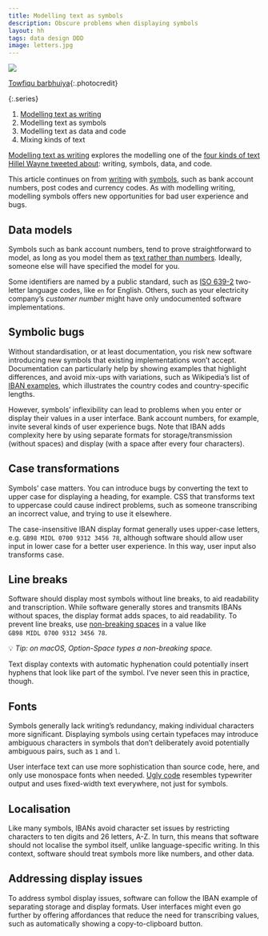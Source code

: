 ```yaml
---
title: Modelling text as symbols
description: Obscure problems when displaying symbols
layout: hh
tags: data design DDD
image: letters.jpg
---
```


![](letters.jpg)

[Towfiqu barbhuiya](https://unsplash.com/photos/5u6bz2tYhX8){:.photocredit}

{:.series}
1. [Modelling text as writing](modelling-text-writing)
2. Modelling text as symbols
3. Modelling text as data and code
4. Mixing kinds of text

[Modelling text as writing](modelling-text-writing) explores the modelling one of the
[four kinds of text Hillel Wayne tweeted about](https://twitter.com/hillelogram/status/1515772367213150209):
writing, symbols, data, and code.

This article continues on from [writing](modelling-text-writing) with
[symbols](https://twitter.com/hillelogram/status/1515772368614010881),
such as bank account numbers, post codes and currency codes.
As with modelling writing, modelling symbols offers new opportunities for bad user experience and bugs.

## Data models

Symbols such as bank account numbers, tend to prove straightforward to model,
as long as you model them as [text rather than numbers](non-numeric-numbers).
Ideally, someone else will have specified the model for you.

Some identifiers are named by a public standard, such as
[ISO 639-2](https://en.wikipedia.org/wiki/ISO_639-2) two-letter language codes, like `en` for English.
Others, such as your electricity company’s _customer number_ might have only undocumented software implementations.

## Symbolic bugs

Without standardisation, or at least documentation, you risk new software introducing new symbols that existing implementations won’t accept.
Documentation can particularly help by showing examples that highlight differences, and avoid mix-ups with variations, such as Wikipedia’s list of
[IBAN examples](https://en.wikipedia.org/wiki/International_Bank_Account_Number#Structure),
which illustrates the country codes and country-specific lengths.

However, symbols’ inflexibility can lead to problems when you enter or display their values in a user interface.
Bank account numbers, for example, invite several kinds of user experience bugs.
Note that IBAN adds complexity here by using separate formats for storage/transmission (without spaces) and display (with a space after every four characters).

## Case transformations

Symbols’ case matters.
You can introduce bugs by converting the text to upper case for displaying a heading, for example.
CSS that transforms text to uppercase could cause indirect problems, such as someone transcribing an incorrect value, and trying to use it elsewhere.

The case-insensitive IBAN display format generally uses upper-case letters, e.g. `GB98 MIDL 0700 9312 3456 78`, although software should allow user input in lower case for a better user experience.
In this way, user input also transforms case.


## Line breaks

Software should display most symbols without line breaks, to aid readability and transcription.
While software generally stores and transmits IBANs without spaces, the display format adds spaces, to aid readability.
To prevent line breaks, use [non-breaking spaces](https://en.wikipedia.org/wiki/Non-breaking_space)
in a value like `GB98 MIDL 0700 9312 3456 78`.

💡 _Tip: on macOS, Option-Space types a non-breaking space._

Text display contexts with automatic hyphenation could potentially insert hyphens that look like part of the symbol.
I’ve never seen this in practice, though.

## Fonts

Symbols generally lack writing’s redundancy, making individual characters more significant.
Displaying symbols using certain typefaces may introduce ambiguous characters in symbols that don’t deliberately avoid potentially ambiguous pairs, such as `1` and `l`.

User interface text can use more sophistication than source code, here, and only use monospace fonts when needed.
[Ugly code](ugly-code) resembles typewriter output and uses fixed-width text everywhere, not just for symbols.

## Localisation

Like many symbols, IBANs avoid character set issues by restricting characters to ten digits and 26 letters, A-Z.
In turn, this means that software should not localise the symbol itself, unlike language-specific writing.
In this context, software should treat symbols more like numbers, and other data.

## Addressing display issues

To address symbol display issues, software can follow the IBAN example of separating storage and display formats.
User interfaces might even go further by offering affordances that reduce the need for transcribing values, such as automatically showing a copy-to-clipboard button.
